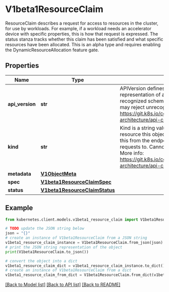 # V1beta1ResourceClaim

ResourceClaim describes a request for access to resources in the cluster, for use by workloads. For example, if a workload needs an accelerator device with specific properties, this is how that request is expressed. The status stanza tracks whether this claim has been satisfied and what specific resources have been allocated.  This is an alpha type and requires enabling the DynamicResourceAllocation feature gate.

## Properties

Name | Type | Description | Notes
------------ | ------------- | ------------- | -------------
**api_version** | **str** | APIVersion defines the versioned schema of this representation of an object. Servers should convert recognized schemas to the latest internal value, and may reject unrecognized values. More info: https://git.k8s.io/community/contributors/devel/sig-architecture/api-conventions.md#resources | [optional] 
**kind** | **str** | Kind is a string value representing the REST resource this object represents. Servers may infer this from the endpoint the kubernetes.client submits requests to. Cannot be updated. In CamelCase. More info: https://git.k8s.io/community/contributors/devel/sig-architecture/api-conventions.md#types-kinds | [optional] 
**metadata** | [**V1ObjectMeta**](V1ObjectMeta.md) |  | [optional] 
**spec** | [**V1beta1ResourceClaimSpec**](V1beta1ResourceClaimSpec.md) |  | 
**status** | [**V1beta1ResourceClaimStatus**](V1beta1ResourceClaimStatus.md) |  | [optional] 

## Example

```python
from kubernetes.client.models.v1beta1_resource_claim import V1beta1ResourceClaim

# TODO update the JSON string below
json = "{}"
# create an instance of V1beta1ResourceClaim from a JSON string
v1beta1_resource_claim_instance = V1beta1ResourceClaim.from_json(json)
# print the JSON string representation of the object
print(V1beta1ResourceClaim.to_json())

# convert the object into a dict
v1beta1_resource_claim_dict = v1beta1_resource_claim_instance.to_dict()
# create an instance of V1beta1ResourceClaim from a dict
v1beta1_resource_claim_from_dict = V1beta1ResourceClaim.from_dict(v1beta1_resource_claim_dict)
```
[[Back to Model list]](../README.md#documentation-for-models) [[Back to API list]](../README.md#documentation-for-api-endpoints) [[Back to README]](../README.md)



